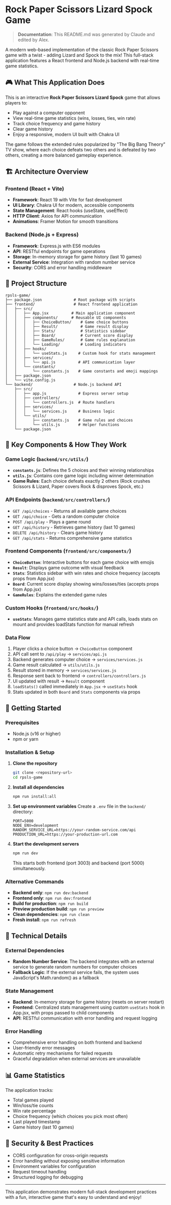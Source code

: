 # Rock Paper Scissors Lizard Spock Game

> **Documentation**: This README.md was generated by Claude and edited by Alex.

A modern web-based implementation of the classic Rock Paper Scissors game with a twist - adding Lizard and Spock to the mix! This full-stack application features a React frontend and Node.js backend with real-time game statistics.

## 🎮 What This Application Does

This is an interactive **Rock Paper Scissors Lizard Spock** game that allows players to:
- Play against a computer opponent
- View real-time game statistics (wins, losses, ties, win rate)
- Track choice frequency and game history
- Clear game history
- Enjoy a responsive, modern UI built with Chakra UI

The game follows the extended rules popularized by "The Big Bang Theory" TV show, where each choice defeats two others and is defeated by two others, creating a more balanced gameplay experience.

## 🏗️ Architecture Overview

### Frontend (React + Vite)
- **Framework**: React 19 with Vite for fast development
- **UI Library**: Chakra UI for modern, accessible components
- **State Management**: React hooks (useState, useEffect)
- **HTTP Client**: Axios for API communication
- **Animations**: Framer Motion for smooth transitions

### Backend (Node.js + Express)
- **Framework**: Express.js with ES6 modules
- **API**: RESTful endpoints for game operations
- **Storage**: In-memory storage for game history (last 10 games)
- **External Service**: Integration with random number service
- **Security**: CORS and error handling middleware

## 📁 Project Structure

```
rpsls-game/
├── package.json              # Root package with scripts
├── frontend/                 # React frontend application
│   ├── src/
│   │   ├── App.jsx          # Main application component
│   │   ├── components/      # Reusable UI components
│   │   │   ├── ChoiceButton/    # Game choice buttons
│   │   │   ├── Result/          # Game result display
│   │   │   ├── Stats/           # Statistics sidebar
│   │   │   ├── Board/           # Current score display
│   │   │   ├── GameRules/       # Game rules explanation
│   │   │   └── Loading/         # Loading indicators
│   │   ├── hooks/
│   │   │   └── useStats.js     # Custom hook for stats management
│   │   ├── services/
│   │   │   └── api.js          # API communication layer
│   │   └── constants/
│   │       └── constants.js    # Game constants and emoji mappings
│   ├── package.json
│   └── vite.config.js
└── backend/                  # Node.js backend API
    ├── src/
    │   ├── app.js              # Express server setup
    │   ├── controllers/
    │   │   └── controllers.js  # Route handlers
    │   ├── services/
    │   │   └── services.js     # Business logic
    │   └── utils/
    │       ├── constants.js    # Game rules and choices
    │       └── utils.js        # Helper functions
    └── package.json
```

## 🎯 Key Components & How They Work

### Game Logic (`backend/src/utils/`)
- **`constants.js`**: Defines the 5 choices and their winning relationships
- **`utils.js`**: Contains core game logic including winner determination
- **Game Rules**: Each choice defeats exactly 2 others (Rock crushes Scissors & Lizard, Paper covers Rock & disproves Spock, etc.)

### API Endpoints (`backend/src/controllers/`)
- `GET /api/choices` - Returns all available game choices
- `GET /api/choice` - Gets a random computer choice
- `POST /api/play` - Plays a game round
- `GET /api/history` - Retrieves game history (last 10 games)
- `DELETE /api/history` - Clears game history
- `GET /api/stats` - Returns comprehensive game statistics

### Frontend Components (`frontend/src/components/`)
- **`ChoiceButton`**: Interactive buttons for each game choice with emojis
- **`Result`**: Displays game outcome with visual feedback
- **`Stats`**: Statistics sidebar with win rates and choice frequency (accepts props from App.jsx)
- **`Board`**: Current score display showing wins/losses/ties (accepts props from App.jsx)
- **`GameRules`**: Explains the extended game rules

### Custom Hooks (`frontend/src/hooks/`)
- **`useStats`**: Manages game statistics state and API calls, loads stats on mount and provides loadStats function for manual refresh

### Data Flow
1. Player clicks a choice button → `ChoiceButton` component
2. API call sent to `/api/play` → `services/api.js`
3. Backend generates computer choice → `services/services.js`
4. Game result calculated → `utils/utils.js`
5. Result stored in memory → `services/services.js`
6. Response sent back to frontend → `controllers/controllers.js`
7. UI updated with result → `Result` component
8. `loadStats()` called immediately in `App.jsx` → `useStats` hook
9. Stats updated in both `Board` and `Stats` components via props

## 🚀 Getting Started

### Prerequisites
- Node.js (v16 or higher)
- npm or yarn

### Installation & Setup

1. **Clone the repository**
   ```bash
   git clone <repository-url>
   cd rpsls-game
   ```

2. **Install all dependencies**
   ```bash
   npm run install:all
   ```

3. **Set up environment variables**
   Create a `.env` file in the `backend/` directory:
   ```env
   PORT=5000
   NODE_ENV=development
   RANDOM_SERVICE_URL=https://your-random-service.com/api
   PRODUCTION_URL=https://your-production-url.com
   ```

4. **Start the development servers**
   ```bash
   npm run dev
   ```
   This starts both frontend (port 3003) and backend (port 5000) simultaneously.

### Alternative Commands

- **Backend only**: `npm run dev:backend`
- **Frontend only**: `npm run dev:frontend`
- **Build for production**: `npm run build`
- **Preview production build**: `npm run preview`
- **Clean dependencies**: `npm run clean`
- **Fresh install**: `npm run refresh`

## 🔧 Technical Details

### External Dependencies
- **Random Number Service**: The backend integrates with an external service to generate random numbers for computer choices
- **Fallback Logic**: If the external service fails, the system uses JavaScript's Math.random() as a fallback

### State Management
- **Backend**: In-memory storage for game history (resets on server restart)
- **Frontend**: Centralized stats management using custom `useStats` hook in App.jsx, with props passed to child components
- **API**: RESTful communication with error handling and request logging

### Error Handling
- Comprehensive error handling on both frontend and backend
- User-friendly error messages
- Automatic retry mechanisms for failed requests
- Graceful degradation when external services are unavailable

## 📊 Game Statistics

The application tracks:
- Total games played
- Win/loss/tie counts
- Win rate percentage
- Choice frequency (which choices you pick most often)
- Last played timestamp
- Game history (last 10 games)

## 🔐 Security & Best Practices

- CORS configuration for cross-origin requests
- Error handling without exposing sensitive information
- Environment variables for configuration
- Request timeout handling
- Structured logging for debugging

---

This application demonstrates modern full-stack development practices with a fun, interactive game that's easy to understand and enjoy!